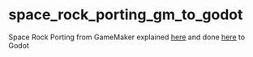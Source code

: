# space_rock_porting_gm_to_godot

Space Rock Porting from GameMaker explained [here](https://gamemaker.io/fr/tutorials/make-arcade-space-shooter) and done [here]() to Godot

